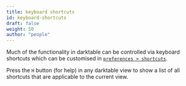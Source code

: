 ```yaml
---
title: keyboard shortcuts
id: keyboard-shortcuts
draft: false
weight: 50
author: "people"
---
```


Much of the functionality in darktable can be controlled via keyboard shortcuts which can be customised in [`preferences > shortcuts`](../../preferences-settings/shortcuts.md).

Press the `H` button (for help) in any darktable view to show a list of all shortcuts that are applicable to the current view.
